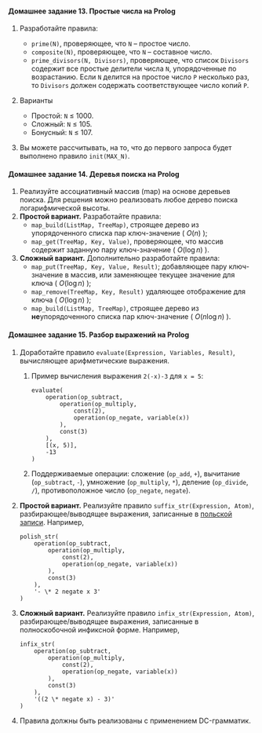 #### Домашнее задание 13. Простые числа на Prolog

1. Разработайте правила:

    * `prime(N)`, проверяющее, что `N` – простое число.
    * `composite(N)`, проверяющее, что `N` – составное число.
    * `prime_divisors(N, Divisors)`, проверяющее, что список `Divisors` содержит все простые делители числа `N`,
      упорядоченные по возрастанию. Если `N` делится на простое число `P` несколько раз, то `Divisors` должен содержать
      соответствующее число копий `P`.

2. Варианты

    * Простой: `N` ≤ 1000.
    * Сложный: `N` ≤ 105.
    * Бонусный: `N` ≤ 107.
3. Вы можете рассчитывать, на то, что до первого запроса будет выполнено правило `init(MAX_N)`.

#### Домашнее задание 14. Деревья поиска на Prolog

1. Реализуйте ассоциативный массив (map) на основе деревьев поиска. Для решения можно реализовать любое дерево поиска
   логарифмической высоты.
2. **Простой вариант.** Разработайте правила:
    * `map_build(ListMap, TreeMap)`, строящее дерево из упорядоченного списка пар ключ-значение ( $O(n)$ );
    * `map_get(TreeMap, Key, Value)`, проверяющее, что массив содержит заданную пару ключ-значение ( $O(\log n)$ ).
3. **Сложный вариант.** Дополнительно разработайте правила:
    * `map_put(TreeMap, Key, Value, Result)`; добавляющее пару ключ-значение в массив, или заменяющее текущее значение
      для ключа ( $O(\log n)$ );
    * `map_remove(TreeMap, Key, Result)` удаляющее отображение для ключа ( $O(\log n)$ );
    * `map_build(ListMap, TreeMap)`, строящее дерево из **не**упорядоченного списка пар ключ-значение ( $O(n \log n)$ ).

#### Домашнее задание 15. Разбор выражений на Prolog

1. Доработайте правило `evaluate(Expression, Variables, Result)`, вычисляющее арифметические выражения.
    1. Пример вычисления выражения `2(-x)-3` для `x = 5`:
        ```ijprolog
        evaluate(
            operation(op_subtract,
                operation(op_multiply,
                    const(2),
                    operation(op_negate, variable(x))
                ),
                const(3)
            ),
            [(x, 5)],
            -13
        )
        ```
    2. Поддерживаемые операции: сложение (`op_add`, `+`), вычитание (`op_subtract`, `-`),
       умножение (`op_multiply`, `*`), деление (`op_divide`, `/`), противоположное число (`op_negate`, `negate`).
2. **Простой вариант.** Реализуйте правило `suffix_str(Expression, Atom)`, разбирающее/выводящее выражения, записанные
   в [польской записи](https://ru.wikipedia.org/wiki/%D0%9F%D0%BE%D0%BB%D1%8C%D1%81%D0%BA%D0%B0%D1%8F_%D0%B7%D0%B0%D0%BF%D0%B8%D1%81%D1%8C).
   Например,
    ```ijprolog
    polish_str(
        operation(op_subtract,
            operation(op_multiply,
                const(2),
                operation(op_negate, variable(x))
            ),
            const(3)
        ),
        '- \* 2 negate x 3'
    )
    ```

3. **Сложный вариант.** Реализуйте правило `infix_str(Expression, Atom)`, разбирающее/выводящее выражения, записанные в
   полноскобочной инфиксной форме. Например,
    ```ijprolog
    infix_str(
        operation(op_subtract,
            operation(op_multiply,
                const(2),
                operation(op_negate, variable(x))
            ),
            const(3)
        ),
        '((2 \* negate x) - 3)'
    )
    ```

4. Правила должны быть реализованы с применением DC-грамматик.
